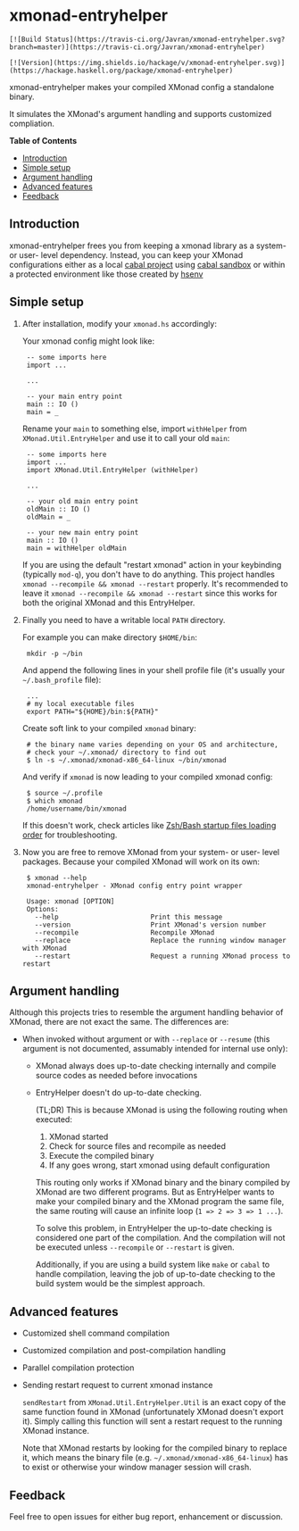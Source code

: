 # xmonad-entryhelper

    [![Build Status](https://travis-ci.org/Javran/xmonad-entryhelper.svg?branch=master)](https://travis-ci.org/Javran/xmonad-entryhelper)

    [![Version](https://img.shields.io/hackage/v/xmonad-entryhelper.svg)](https://hackage.haskell.org/package/xmonad-entryhelper)

xmonad-entryhelper makes your compiled XMonad config a standalone binary.

It simulates the XMonad's argument handling
and supports customized compliation.

**Table of Contents**

- [Introduction](#introduction)
- [Simple setup](#simple-setup)
- [Argument handling](#argument-handling)
- [Advanced features](#advanced-features)
- [Feedback](#feedback)

## Introduction

xmonad-entryhelper frees you from keeping a xmonad library as a system- or user- level dependency.
Instead, you can keep your XMonad configurations either as a local
[cabal project](https://www.haskell.org/cabal/) using
[cabal sandbox](https://www.fpcomplete.com/school/to-infinity-and-beyond/older-but-still-interesting/an-introduction-to-cabal-sandboxes-copy) or within
a protected environment like those created by [hsenv](https://github.com/tmhedberg/hsenv)

## Simple setup

1. After installation, modify your `xmonad.hs` accordingly:

    Your xmonad config might look like:

        -- some imports here
        import ...

        ...

        -- your main entry point
        main :: IO ()
        main = _

    Rename your `main` to something else, import `withHelper` from `XMonad.Util.EntryHelper`
    and use it to call your old `main`:

        -- some imports here
        import ...
        import XMonad.Util.EntryHelper (withHelper)

        ...

        -- your old main entry point
        oldMain :: IO ()
        oldMain = _

        -- your new main entry point
        main :: IO ()
        main = withHelper oldMain

    If you are using the default "restart xmonad" action in your keybinding (typically `mod-q`),
    you don't have to do anything. This project handles `xmonad --recompile && xmonad --restart`
    properly. It's recommended to leave it `xmonad --recompile && xmonad --restart` since this
    works for both the original XMonad and this EntryHelper.

2. Finally you need to have a writable local `PATH` directory.

    For example you can make directory `$HOME/bin`:

        mkdir -p ~/bin

    And append the following lines in your shell profile file
    (it's usually your `~/.bash_profile` file):

        ...
        # my local executable files
        export PATH="${HOME}/bin:${PATH}"

    Create soft link to your compiled `xmonad` binary:

        # the binary name varies depending on your OS and architecture,
        # check your ~/.xmonad/ directory to find out
        $ ln -s ~/.xmonad/xmonad-x86_64-linux ~/bin/xmonad

    And verify if `xmonad` is now leading to your compiled xmonad config:

        $ source ~/.profile
        $ which xmonad
        /home/username/bin/xmonad

    If this doesn't work, check articles like
    [Zsh/Bash startup files loading order](https://shreevatsa.wordpress.com/2008/03/30/zshbash-startup-files-loading-order-bashrc-zshrc-etc/)
    for troubleshooting.

3. Now you are free to remove XMonad from your system- or user- level packages.
Because your compiled XMonad will work on its own:

        $ xmonad --help
        xmonad-entryhelper - XMonad config entry point wrapper

        Usage: xmonad [OPTION]
        Options:
          --help                       Print this message
          --version                    Print XMonad's version number
          --recompile                  Recompile XMonad
          --replace                    Replace the running window manager with XMonad
          --restart                    Request a running XMonad process to restart

## Argument handling

Although this projects tries to resemble the argument handling behavior of XMonad,
there are not exact the same. The differences are:

* When invoked without argument or with `--replace` or `--resume` (this argument is not documented,
assumably intended for internal use only):

    * XMonad always does up-to-date checking internally and compile source codes as needed before
      invocations

    * EntryHelper doesn't do up-to-date checking.

        (TL;DR) This is because XMonad is using the following routing when executed:

        1. XMonad started
        2. Check for source files and recompile as needed
        3. Execute the compiled binary
        4. If any goes wrong, start xmonad using default configuration

        This routing only works if XMonad binary and the binary compiled by XMonad
        are two different programs. But as EntryHelper wants to make your compiled
        binary and the XMonad program the same file, the same routing will cause
        an infinite loop (`1 => 2 => 3 => 1 ...`).

        To solve this problem, in EntryHelper the up-to-date checking
        is considered one part of the compilation. And the compilation
        will not be executed unless `--recompile` or `--restart` is given.

        Additionally, if you are using a build system like `make` or `cabal` to handle compilation,
        leaving the job of up-to-date checking
        to the build system would be the simplest approach.


## Advanced features

* Customized shell command compilation

* Customized compilation and post-compilation handling

* Parallel compilation protection

* Sending restart request to current xmonad instance

    `sendRestart` from `XMonad.Util.EntryHelper.Util` is an exact copy of the same
    function found in XMonad (unfortunately XMonad doesn't export it).
    Simply calling this function will sent a restart request to the running XMonad
    instance.

    Note that XMonad restarts by looking for the compiled binary to replace it,
    which means the binary file (e.g. `~/.xmonad/xmonad-x86_64-linux`) has to exist
    or otherwise your window manager session will crash.

## Feedback

Feel free to open issues for either bug report, enhancement or discussion.
